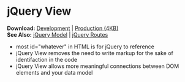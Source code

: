 jQuery View
===========
**Download:** [Development](https://github.com/syntacticx/viewjs/zipball/master) | [Production (4KB)](https://github.com/syntacticx/viewjs/raw/master/jquery.view.min.js)  
**See Also:** [jQuery Model](http://modeljs.com/) | [jQuery Routes](http://routesjs.com/)

- most id="whatever" in HTML is for jQuery to reference
- jQuery View removes the need to write markup for the sake of identifaction in the code
- jQuery View allows more meaningful connections between DOM elements and your data model
